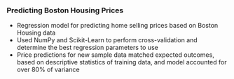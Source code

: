 ### Predicting Boston Housing Prices

*	Regression model for predicting home selling prices based on Boston Housing data
*	Used NumPy and Scikit-Learn to perform cross-validation and determine the best regression parameters to use 
*	Price predictions for new sample data matched expected outcomes, based on descriptive statistics of training data, and model accounted for over 80% of variance
